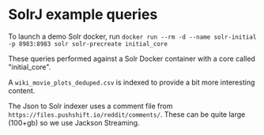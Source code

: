 # SolrJ example queries

To launch a demo Solr docker, run
```docker run --rm -d --name solr-initial -p 8983:8983 solr solr-precreate initial_core```

These queries performed against a Solr Docker container with
a core called "initial_core".

A ```wiki_movie_plots_deduped.csv``` is indexed to provide
a bit more interesting content.

The Json to Solr indexer uses a comment file from ```https://files.pushshift.io/reddit/comments/```. 
These can be quite large (100+gb) so we use Jackson Streaming.